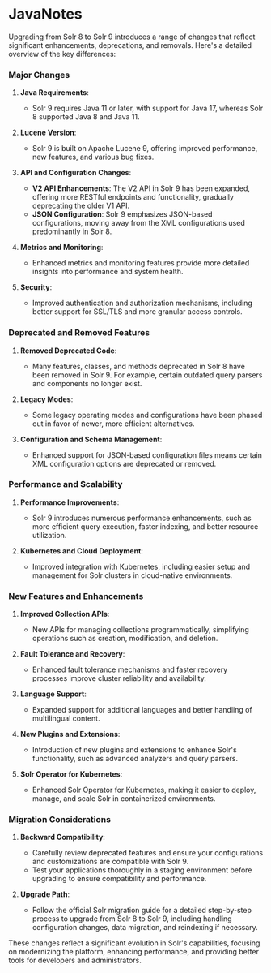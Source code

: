# JavaNotes

Upgrading from Solr 8 to Solr 9 introduces a range of changes that reflect significant enhancements, deprecations, and removals. Here's a detailed overview of the key differences:

### Major Changes

1. **Java Requirements**:
   - Solr 9 requires Java 11 or later, with support for Java 17, whereas Solr 8 supported Java 8 and Java 11.

2. **Lucene Version**:
   - Solr 9 is built on Apache Lucene 9, offering improved performance, new features, and various bug fixes.

3. **API and Configuration Changes**:
   - **V2 API Enhancements**: The V2 API in Solr 9 has been expanded, offering more RESTful endpoints and functionality, gradually deprecating the older V1 API.
   - **JSON Configuration**: Solr 9 emphasizes JSON-based configurations, moving away from the XML configurations used predominantly in Solr 8.

4. **Metrics and Monitoring**:
   - Enhanced metrics and monitoring features provide more detailed insights into performance and system health.

5. **Security**:
   - Improved authentication and authorization mechanisms, including better support for SSL/TLS and more granular access controls.

### Deprecated and Removed Features

1. **Removed Deprecated Code**:
   - Many features, classes, and methods deprecated in Solr 8 have been removed in Solr 9. For example, certain outdated query parsers and components no longer exist.

2. **Legacy Modes**:
   - Some legacy operating modes and configurations have been phased out in favor of newer, more efficient alternatives.

3. **Configuration and Schema Management**:
   - Enhanced support for JSON-based configuration files means certain XML configuration options are deprecated or removed.

### Performance and Scalability

1. **Performance Improvements**:
   - Solr 9 introduces numerous performance enhancements, such as more efficient query execution, faster indexing, and better resource utilization.

2. **Kubernetes and Cloud Deployment**:
   - Improved integration with Kubernetes, including easier setup and management for Solr clusters in cloud-native environments.

### New Features and Enhancements

1. **Improved Collection APIs**:
   - New APIs for managing collections programmatically, simplifying operations such as creation, modification, and deletion.

2. **Fault Tolerance and Recovery**:
   - Enhanced fault tolerance mechanisms and faster recovery processes improve cluster reliability and availability.

3. **Language Support**:
   - Expanded support for additional languages and better handling of multilingual content.

4. **New Plugins and Extensions**:
   - Introduction of new plugins and extensions to enhance Solr's functionality, such as advanced analyzers and query parsers.

5. **Solr Operator for Kubernetes**:
   - Enhanced Solr Operator for Kubernetes, making it easier to deploy, manage, and scale Solr in containerized environments.

### Migration Considerations

1. **Backward Compatibility**:
   - Carefully review deprecated features and ensure your configurations and customizations are compatible with Solr 9.
   - Test your applications thoroughly in a staging environment before upgrading to ensure compatibility and performance.

2. **Upgrade Path**:
   - Follow the official Solr migration guide for a detailed step-by-step process to upgrade from Solr 8 to Solr 9, including handling configuration changes, data migration, and reindexing if necessary.

These changes reflect a significant evolution in Solr's capabilities, focusing on modernizing the platform, enhancing performance, and providing better tools for developers and administrators.
